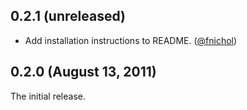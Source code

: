 ## 0.2.1 (unreleased)

* Add installation instructions to README. ([@fnichol][])


## 0.2.0 (August 13, 2011)

The initial release.

[@fnichol]: https://github.com/fnichol
